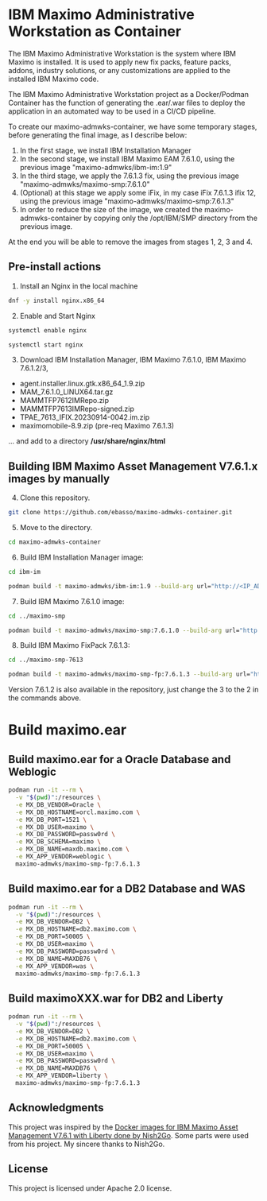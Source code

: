 # IBM Maximo Administrative Workstation as Container

The IBM Maximo Administrative Workstation is the system where IBM Maximo is installed. It is used to apply new fix packs, feature packs, addons, industry solutions, or any customizations are applied to the installed IBM Maximo code. 

The IBM Maximo Administrative Workstation project as a Docker/Podman Container has the function of generating the .ear/.war files to deploy the application in an automated way to be used in a CI/CD pipeline.

To create our maximo-admwks-container, we have some temporary stages, before generating the final image, as I describe below:

1) In the first stage, we install IBM Installation Manager
2) In the second stage, we install IBM Maximo EAM 7.6.1.0, using the previous image "maximo-admwks/ibm-im:1.9"
3) In the third stage, we apply the 7.6.1.3 fix, using the previous image "maximo-admwks/maximo-smp:7.6.1.0"
4) (Optional) at this stage we apply some iFix, in my case iFix 7.6.1.3 ifix 12, using the previous image "maximo-admwks/maximo-smp:7.6.1.3"
5) In order to reduce the size of the image, we created the maximo-admwks-container by copying only the /opt/IBM/SMP directory from the previous image.

At the end you will be able to remove the images from stages 1, 2, 3 and 4.

## Pre-install actions

1. Install an Nginx in the local machine

```bash
dnf -y install nginx.x86_64
```
2. Enable and Start Nginx

```bash
systemctl enable nginx

systemctl start nginx
```

3. Download IBM Installation Manager, IBM Maximo 7.6.1.0, IBM Maximo 7.6.1.2/3, 

* agent.installer.linux.gtk.x86_64_1.9.zip
* MAM_7.6.1.0_LINUX64.tar.gz
* MAMMTFP7612IMRepo.zip
* MAMMTFP7613IMRepo-signed.zip
* TPAE_7613_IFIX.20230914-0042.im.zip
* maximomobile-8.9.zip (pre-req Maximo 7.6.1.3)

... and add to a directory **/usr/share/nginx/html**

## Building IBM Maximo Asset Management V7.6.1.x images by manually

4. Clone this repository.
```bash
git clone https://github.com/ebasso/maximo-admwks-container.git
```

5. Move to the directory.
```bash
cd maximo-admwks-container
```

6. Build IBM Installation Manager image:
```bash
cd ibm-im

podman build -t maximo-admwks/ibm-im:1.9 --build-arg url="http://<IP_ADDRESS>" .
```

7. Build IBM Maximo 7.6.1.0 image:
```bash
cd ../maximo-smp

podman build -t maximo-admwks/maximo-smp:7.6.1.0 --build-arg url="http://<IP_ADDRESS>"  .
```

8. Build IBM Maximo FixPack 7.6.1.3:
```bash
cd ../maximo-smp-7613

podman build -t maximo-admwks/maximo-smp-fp:7.6.1.3 --build-arg url="http://<IP_ADDRESS>"  .
```

Version 7.6.1.2 is also available in the repository, just change the 3 to the 2 in the commands above.


# Build maximo.ear

## Build maximo.ear for a Oracle Database and Weblogic

```bash
podman run -it --rm \
  -v "$(pwd)":/resources \
  -e MX_DB_VENDOR=Oracle \
  -e MX_DB_HOSTNAME=orcl.maximo.com \
  -e MX_DB_PORT=1521 \
  -e MX_DB_USER=maximo \
  -e MX_DB_PASSWORD=passw0rd \
  -e MX_DB_SCHEMA=maximo \
  -e MX_DB_NAME=maxdb.maximo.com \
  -e MX_APP_VENDOR=weblogic \
  maximo-admwks/maximo-smp-fp:7.6.1.3
```

## Build maximo.ear for a DB2 Database and WAS

```bash
podman run -it --rm \
  -v "$(pwd)":/resources \
  -e MX_DB_VENDOR=DB2 \
  -e MX_DB_HOSTNAME=db2.maximo.com \
  -e MX_DB_PORT=50005 \
  -e MX_DB_USER=maximo \
  -e MX_DB_PASSWORD=passw0rd \
  -e MX_DB_NAME=MAXDB76 \
  -e MX_APP_VENDOR=was \
  maximo-admwks/maximo-smp-fp:7.6.1.3
```

## Build maximoXXX.war for DB2 and Liberty

```bash
podman run -it --rm \
  -v "$(pwd)":/resources \
  -e MX_DB_VENDOR=DB2 \
  -e MX_DB_HOSTNAME=db2.maximo.com \
  -e MX_DB_PORT=50005 \
  -e MX_DB_USER=maximo \
  -e MX_DB_PASSWORD=passw0rd \
  -e MX_DB_NAME=MAXDB76 \
  -e MX_APP_VENDOR=liberty \
  maximo-admwks/maximo-smp-fp:7.6.1.3
```

## Acknowledgments

This project was inspired by the [Docker images for IBM Maximo Asset Management V7.6.1 with Liberty done by Nish2Go](https://github.com/nishi2go/maximo-liberty-docker). Some parts were used from his project. My sincere thanks to Nish2Go.

## License

This project is licensed under Apache 2.0 license.
